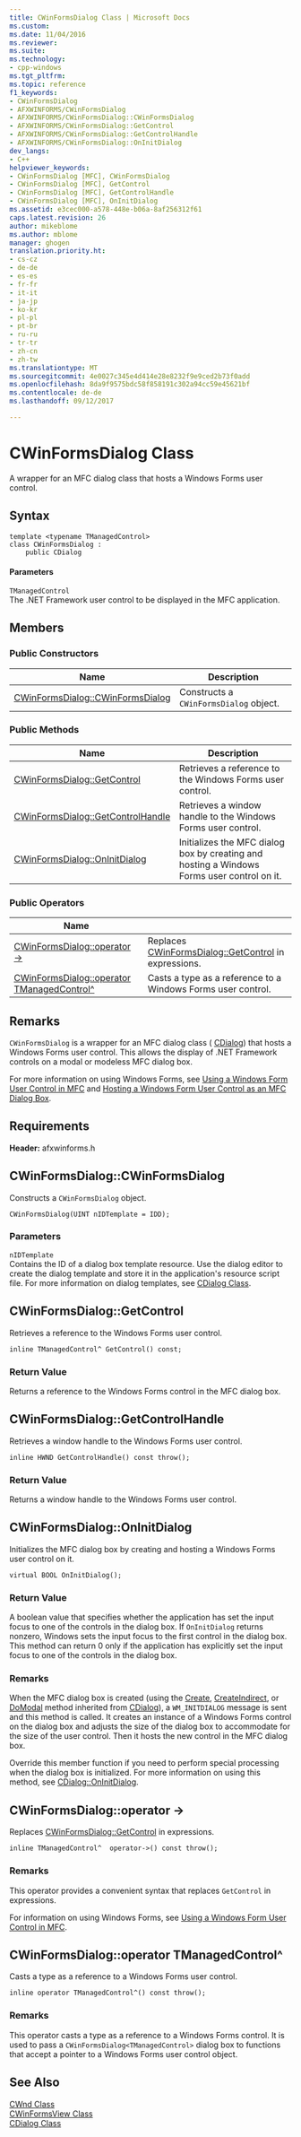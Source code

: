 ```yaml
---
title: CWinFormsDialog Class | Microsoft Docs
ms.custom: 
ms.date: 11/04/2016
ms.reviewer: 
ms.suite: 
ms.technology:
- cpp-windows
ms.tgt_pltfrm: 
ms.topic: reference
f1_keywords:
- CWinFormsDialog
- AFXWINFORMS/CWinFormsDialog
- AFXWINFORMS/CWinFormsDialog::CWinFormsDialog
- AFXWINFORMS/CWinFormsDialog::GetControl
- AFXWINFORMS/CWinFormsDialog::GetControlHandle
- AFXWINFORMS/CWinFormsDialog::OnInitDialog
dev_langs:
- C++
helpviewer_keywords:
- CWinFormsDialog [MFC], CWinFormsDialog
- CWinFormsDialog [MFC], GetControl
- CWinFormsDialog [MFC], GetControlHandle
- CWinFormsDialog [MFC], OnInitDialog
ms.assetid: e3cec000-a578-448e-b06a-8af256312f61
caps.latest.revision: 26
author: mikeblome
ms.author: mblome
manager: ghogen
translation.priority.ht:
- cs-cz
- de-de
- es-es
- fr-fr
- it-it
- ja-jp
- ko-kr
- pl-pl
- pt-br
- ru-ru
- tr-tr
- zh-cn
- zh-tw
ms.translationtype: MT
ms.sourcegitcommit: 4e0027c345e4d414e28e8232f9e9ced2b73f0add
ms.openlocfilehash: 8da9f9575bdc58f858191c302a94cc59e45621bf
ms.contentlocale: de-de
ms.lasthandoff: 09/12/2017

---
```

# <a name="cwinformsdialog-class"></a>CWinFormsDialog Class
A wrapper for an MFC dialog class that hosts a Windows Forms user control.  
  
## <a name="syntax"></a>Syntax  
  
```  
template <typename TManagedControl>  
class CWinFormsDialog :   
    public CDialog  
```  
  
#### <a name="parameters"></a>Parameters  
 `TManagedControl`  
 The .NET Framework user control to be displayed in the MFC application.  
  
## <a name="members"></a>Members  
  
### <a name="public-constructors"></a>Public Constructors  
  
|Name|Description|  
|----------|-----------------|  
|[CWinFormsDialog::CWinFormsDialog](#cwinformsdialog)|Constructs a `CWinFormsDialog` object.|  
  
### <a name="public-methods"></a>Public Methods  
  
|Name|Description|  
|----------|-----------------|  
|[CWinFormsDialog::GetControl](#getcontrol)|Retrieves a reference to the Windows Forms user control.|  
|[CWinFormsDialog::GetControlHandle](#getcontrolhandle)|Retrieves a window handle to the Windows Forms user control.|  
|[CWinFormsDialog::OnInitDialog](#oninitdialog)|Initializes the MFC dialog box by creating and hosting a Windows Forms user control on it.|  
  
### <a name="public-operators"></a>Public Operators  
  
|Name||  
|----------|-|  
|[CWinFormsDialog::operator -&gt;](#operator_-_gt)|Replaces [CWinFormsDialog::GetControl](#getcontrol) in expressions.|  
|[CWinFormsDialog::operator TManagedControl^](#operator_tmanagedcontrol)|Casts a type as a reference to a Windows Forms user control.|  
  
## <a name="remarks"></a>Remarks  
 `CWinFormsDialog` is a wrapper for an MFC dialog class ( [CDialog](../../mfc/reference/cdialog-class.md)) that hosts a Windows Forms user control. This allows the display of .NET Framework controls on a modal or modeless MFC dialog box.  
  
 For more information on using Windows Forms, see [Using a Windows Form User Control in MFC](../../dotnet/using-a-windows-form-user-control-in-mfc.md) and [Hosting a Windows Form User Control as an MFC Dialog Box](../../dotnet/hosting-a-windows-form-user-control-as-an-mfc-dialog-box.md).  
  
## <a name="requirements"></a>Requirements  
 **Header:** afxwinforms.h  
  
##  <a name="cwinformsdialog"></a>  CWinFormsDialog::CWinFormsDialog  
 Constructs a `CWinFormsDialog` object.  
  
```  
CWinFormsDialog(UINT nIDTemplate = IDD);
```  
  
### <a name="parameters"></a>Parameters  
 `nIDTemplate`  
 Contains the ID of a dialog box template resource. Use the dialog editor to create the dialog template and store it in the application's resource script file. For more information on dialog templates, see [CDialog Class](../../mfc/reference/cdialog-class.md).  
  
##  <a name="getcontrol"></a>  CWinFormsDialog::GetControl  
 Retrieves a reference to the Windows Forms user control.  
  
```  
inline TManagedControl^ GetControl() const;  
```  
  
### <a name="return-value"></a>Return Value  
 Returns a reference to the Windows Forms control in the MFC dialog box.  
  
##  <a name="getcontrolhandle"></a>  CWinFormsDialog::GetControlHandle  
 Retrieves a window handle to the Windows Forms user control.  
  
```  
inline HWND GetControlHandle() const throw();
```  
  
### <a name="return-value"></a>Return Value  
 Returns a window handle to the Windows Forms user control.  
  
##  <a name="oninitdialog"></a>  CWinFormsDialog::OnInitDialog  
 Initializes the MFC dialog box by creating and hosting a Windows Forms user control on it.  
  
```  
virtual BOOL OnInitDialog();
```  
  
### <a name="return-value"></a>Return Value  
 A boolean value that specifies whether the application has set the input focus to one of the controls in the dialog box. If `OnInitDialog` returns nonzero, Windows sets the input focus to the first control in the dialog box. This method can return 0 only if the application has explicitly set the input focus to one of the controls in the dialog box.  
  
### <a name="remarks"></a>Remarks  
 When the MFC dialog box is created (using the [Create](../../mfc/reference/cdialog-class.md#create), [CreateIndirect](../../mfc/reference/cdialog-class.md#createindirect), or [DoModal](../../mfc/reference/cdialog-class.md#domodal) method inherited from [CDialog](../../mfc/reference/cdialog-class.md)), a `WM_INITDIALOG` message is sent and this method is called. It creates an instance of a Windows Forms control on the dialog box and adjusts the size of the dialog box to accommodate for the size of the user control. Then it hosts the new control in the MFC dialog box.  
  
 Override this member function if you need to perform special processing when the dialog box is initialized. For more information on using this method, see [CDialog::OnInitDialog](../../mfc/reference/cdialog-class.md#oninitdialog).  
  
##  <a name="operator_-_gt"></a>  CWinFormsDialog::operator -&gt;  
 Replaces [CWinFormsDialog::GetControl](#getcontrol) in expressions.  
  
```  
inline TManagedControl^  operator->() const throw();
```  
  
### <a name="remarks"></a>Remarks  
 This operator provides a convenient syntax that replaces `GetControl` in expressions.  
  
 For information on using Windows Forms, see [Using a Windows Form User Control in MFC](../../dotnet/using-a-windows-form-user-control-in-mfc.md).  
  
##  <a name="operator_tmanagedcontrol_xor"></a>  CWinFormsDialog::operator TManagedControl^  
 Casts a type as a reference to a Windows Forms user control.  
  
```  
inline operator TManagedControl^() const throw();
```  
  
### <a name="remarks"></a>Remarks  
 This operator casts a type as a reference to a Windows Forms control. It is used to pass a `CWinFormsDialog<TManagedControl>` dialog box to functions that accept a pointer to a Windows Forms user control object.  
  
## <a name="see-also"></a>See Also  
 [CWnd Class](../../mfc/reference/cwnd-class.md)   
 [CWinFormsView Class](../../mfc/reference/cwinformsview-class.md)   
 [CDialog Class](../../mfc/reference/cdialog-class.md)

